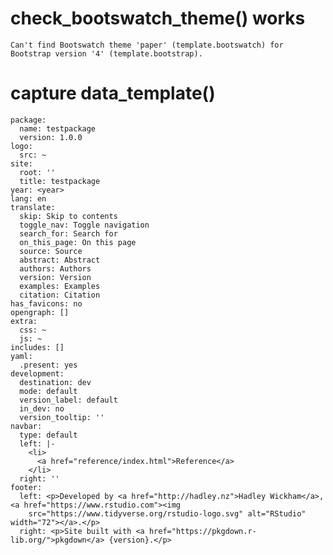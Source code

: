 # check_bootswatch_theme() works

    Can't find Bootswatch theme 'paper' (template.bootswatch) for Bootstrap version '4' (template.bootstrap).

# capture data_template()

    package:
      name: testpackage
      version: 1.0.0
    logo:
      src: ~
    site:
      root: ''
      title: testpackage
    year: <year>
    lang: en
    translate:
      skip: Skip to contents
      toggle_nav: Toggle navigation
      search_for: Search for
      on_this_page: On this page
      source: Source
      abstract: Abstract
      authors: Authors
      version: Version
      examples: Examples
      citation: Citation
    has_favicons: no
    opengraph: []
    extra:
      css: ~
      js: ~
    includes: []
    yaml:
      .present: yes
    development:
      destination: dev
      mode: default
      version_label: default
      in_dev: no
      version_tooltip: ''
    navbar:
      type: default
      left: |-
        <li>
          <a href="reference/index.html">Reference</a>
        </li>
      right: ''
    footer:
      left: <p>Developed by <a href="http://hadley.nz">Hadley Wickham</a>, <a href="https://www.rstudio.com"><img
        src="https://www.tidyverse.org/rstudio-logo.svg" alt="RStudio" width="72"></a>.</p>
      right: <p>Site built with <a href="https://pkgdown.r-lib.org/">pkgdown</a> {version}.</p>
    

